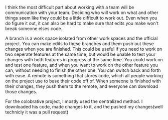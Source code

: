 I think the most difficult part about working with a team will be communication with your team. Deciding who will work on what and other things seem like they could be a little difficult to work out. Even when you do figure it out, it can also be hard to make sure that edits you make won't break someone elses code.

A branch is a work space isolated from other work spaces and the official project. You can make edits to these branches and them push out these changes when you are finished. This could be useful if you need to work on two seperate features at the same time, but would be unable to test your changes with both features in progress at the same time. You could work on and test one feature, and when you want to work on the other feature you can, without needing to finish the other one. You can switch back and forth with ease. A remote is something that stores code, which all people working on the project use to base their code off of. When someone is finished with their changes, they push them to the remote, and everyone can download those changes.

For the colobrative project, I mostly used the centralized method. I downloaded his code, made changes to it, and the pushed my changes(well technicly it was a pull request)
